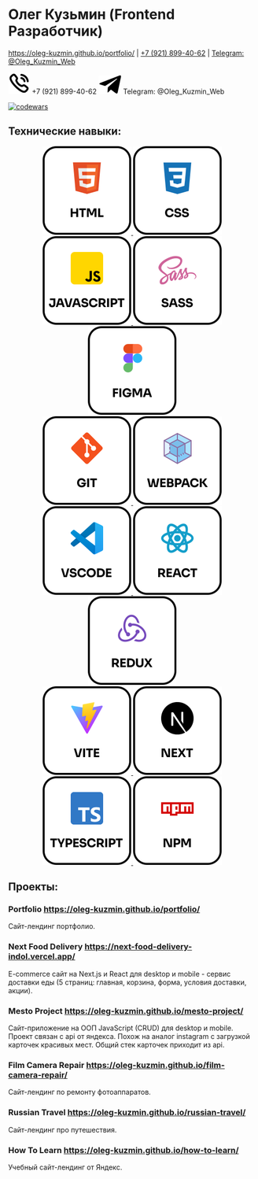 # Олег Кузьмин (Frontend Разработчик)

<a href="https://oleg-kuzmin.github.io/portfolio/">https://oleg-kuzmin.github.io/portfolio/</a>
<span>|</span>
<a href="tel:+79218994062">+7 (921) 899-40-62</a>
<span>|</span>
<a href="https://t.me/Oleg_Kuzmin_Web">Telegram: @Oleg_Kuzmin_Web</a>

<img src='./images/phone.svg' alt="Логотип telegram" /> +7 (921) 899-40-62
<img src='./images/telegram.svg' alt="Логотип telegram" /> Telegram: @Oleg_Kuzmin_Web

[![codewars](https://www.codewars.com/users/Oleg_Kuzmin/badges/small)](https://www.codewars.com/users/Oleg_Kuzmin)

## Технические навыки:

<div align="center">
  <a href="https://oleg-kuzmin.github.io/portfolio" target="_blank">
    <img src='./images/html.svg' alt="Логотип html" />
  </a>
  <a href="https://oleg-kuzmin.github.io/portfolio" target="_blank">
    <img src='./images/css.svg' alt="Логотип css" />
  </a>
  <a href="https://oleg-kuzmin.github.io/portfolio" target="_blank">
    <img src='./images/javascript.svg' alt="Логотип javascript" />
  </a>
  <a href="https://oleg-kuzmin.github.io/portfolio" target="_blank">
    <img src='./images/sass.svg' alt="Логотип sass" />
  </a>
  <a href="https://oleg-kuzmin.github.io/portfolio">
    <img src='./images/figma.svg' alt="Логотип figma" />
  </a>
</div>

<div align="center">
  <a href="https://oleg-kuzmin.github.io/portfolio" target="_blank">
    <img src='./images/git.svg' alt="Логотип git" />
  </a>
  <a href="https://oleg-kuzmin.github.io/portfolio" target="_blank">
    <img src='./images/webpack.svg' alt="Логотип webpack" />
  </a>
  <a href="https://oleg-kuzmin.github.io/portfolio" target="_blank">
    <img src='./images/vscode.svg' alt="Логотип vscode" />
  </a>
  <a href="https://oleg-kuzmin.github.io/portfolio" target="_blank">
    <img src='./images/react.svg' alt="Логотип react" />
  </a>
  <a href="https://oleg-kuzmin.github.io/portfolio">
    <img src='./images/redux.svg' alt="Логотип redux" />
  </a>
</div>

<div align="center">
  <a href="https://oleg-kuzmin.github.io/portfolio" target="_blank">
    <img src='./images/vite.svg' alt="Логотип vite" />
  </a>
  <a href="https://oleg-kuzmin.github.io/portfolio" target="_blank">
    <img src='./images/next.svg' alt="Логотип next" />
  </a>
  <a href="https://oleg-kuzmin.github.io/portfolio" target="_blank">
    <img src='./images/typescript.svg' alt="Логотип typescript" />
  </a>
    <a href="https://oleg-kuzmin.github.io/portfolio" target="_blank">
    <img src='./images/npm.svg' alt="Логотип npm" />
  </a>
</div>

## Проекты:

### Portfolio https://oleg-kuzmin.github.io/portfolio/

Сайт-лендинг портфолио.

### Next Food Delivery https://next-food-delivery-indol.vercel.app/

E-commerce сайт на Next.js и React для desktop и mobile - сервис доставки еды (5 страниц: главная, корзина, форма, условия доставки, акции).

### Mesto Project https://oleg-kuzmin.github.io/mesto-project/

Сайт-приложение на ООП JavaScript (CRUD) для desktop и mobile. Проект связан с api от яндекса. Похож на аналог instagram с загрузкой карточек красивых мест. Общий стек карточек приходит из api.

### Film Camera Repair https://oleg-kuzmin.github.io/film-camera-repair/

Сайт-лендинг по ремонту фотоаппаратов.

### Russian Travel https://oleg-kuzmin.github.io/russian-travel/

Сайт-лендинг про путешествия.

### How To Learn https://oleg-kuzmin.github.io/how-to-learn/

Учебный сайт-лендинг от Яндекс.
